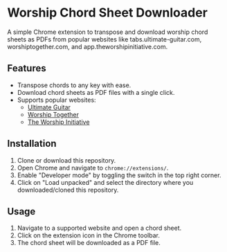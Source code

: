 # Worship Chord Sheet Downloader

A simple Chrome extension to transpose and download worship chord sheets as PDFs from popular websites like tabs.ultimate-guitar.com, worshiptogether.com, and app.theworshipinitiative.com.

## Features

- Transpose chords to any key with ease.
- Download chord sheets as PDF files with a single click.
- Supports popular websites:
    - [Ultimate Guitar](https://tabs.ultimate-guitar.com)
    - [Worship Together](https://worshiptogether.com)
    - [The Worship Initiative](https://app.theworshipinitiative.com)

## Installation

1. Clone or download this repository.
2. Open Chrome and navigate to `chrome://extensions/`.
3. Enable "Developer mode" by toggling the switch in the top right corner.
4. Click on "Load unpacked" and select the directory where you downloaded/cloned this repository.

## Usage

1. Navigate to a supported website and open a chord sheet.
2. Click on the extension icon in the Chrome toolbar.
3. The chord sheet will be downloaded as a PDF file.
